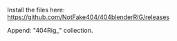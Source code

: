 Install the files here: https://github.com/NotFake404/404blenderRIG/releases


Append: "404Rig_" collection.

